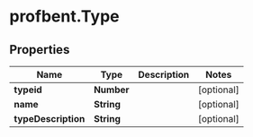 # profbent.Type

## Properties
Name | Type | Description | Notes
------------ | ------------- | ------------- | -------------
**typeid** | **Number** |  | [optional] 
**name** | **String** |  | [optional] 
**typeDescription** | **String** |  | [optional] 
